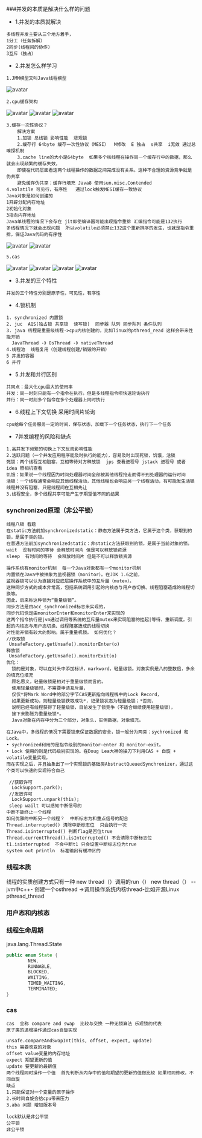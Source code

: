 ###并发的本质是解决什么样的问题
* 1.并发的本质就解决
```
多线程并发主要从三个地方着手，
1分工（任务拆解）
2同步(线程间的协作)
3互斥（独占）
```
* 2.并发怎么样学习
```
1.JMM模型又叫Java线程模型
```
![avatar](img/JMM.png)
```
2.cpu缓存架构
```
![avatar](img/计算机架构图.png)
![avatar](img/多核cpu缓存架构图.png)
![avatar](img/硬件架构cpu缓存.png)

```
3.缓存一次性协议？
    解决方案 
    1.加锁 总线锁 影响性能  悲观锁
    2.缓存行 64byte 缓存一次性协议（MESI）  M修改  E 独占  s共享  i无效 通过总嗅探机制
    3.cache line的大小是64byte  如果多个核线程在操作同一个缓存行中的数据，那么就会出现频繁的缓存失效，
    即使在代码层面看这两个线程操作的数据之间完成没有关系。这种不合理的资源竞争就是伪共享
    避免缓存伪共享：缓存行填充 Java8 使用sun.misc.Contended
4.volatile 可见行，有序性   通过lock触发MESI缓存一致协议
Java对象是如何创建的
1开辟分配内存地址
2初始化对象
3指向内存地址
Java单线程的情况下会存在 jit即使编译器可能出现指令重排 汇编指令可能是132执行
多线程情况下就会出现问题  所以volatile必须禁止132这个重新排序的发生，也就是指令重排，保证Java代码的有序性
```
![avatar](img/jvm内存屏障策略.png)
![avatar](img/valatile重排规则.png)

```
5.cas
```
![avatar](img/cas.png)
![avatar](img/happenbeafore.png)
![avatar](img/haaen-before.png)
![avatar](img/if.png)
* 3.并发的三个特性
```
并发的三个特性分别是原子性，可见性，有序性
```
* 4.锁机制
```
1. synchronized 内置锁
2. juc  AQS(独占锁 共享锁  读写锁)  同步器 队列 同步队列 条件队列
3. java 线程是重量级线程->cpu内核创建的，比如linux的pthread_read 这样会带来性能开销
  JavaThread -》 OsThread -》 nativeThread
4.线程池  线程复用（创建线程创建/销毁的开销）
5 并发的容器
6 并行
```
* 5.并发和并行区别
```
共同点：最大化cpu最大的使用率
并发：同一时刻只能有一个指令在执行。但是多线程指令呗快速轮询执行
并行：同一时刻多个指令在多个处理器上同时执行
```
* 6.线程上下文切换 采用时间片轮询 
```
cpu给每个任务服务一定的时间，保存状态，加载下一个任务状态，执行下一个任务
```
* 7并发编程的风险和缺点
```
1.高并发下频繁的切换上下文反而影响性能
2.活跃问题（一个并发应用程序能及时执行的能力），容易及时出现死锁，饥饿，活锁
死锁：两个线程互相阻塞，互相等待对方释放锁  jps 查看进程号 jstack 进程号 或者idea 照相机查看
饥饿：如果说一个线程因为时间处理器时间全部被其他线程抢走而得不到处理器的运行时间
活锁：一个线程通常会响应其他线程活动，其他线程也会响应另一个线程活动，有可能发生活锁  线程并没有阻塞，只是线程间在互相先让
3.线程安全，多个线程共享可能产生于期望值不同的结果
```
### synchronized原理（非公平锁）
```
线程八锁 看题
在static方法前加synchronizedstatic：静态方法属于类方法，它属于这个类，获取到的锁，是属于类的锁。
在普通方法前加synchronizedstatic：非static方法获取到的锁，是属于当前对象的锁。
wait  没有时间的等待 会释放时间片 但是可以释放锁资源
sleep  有时间的等待  会释放时间片 但是不可以释放锁资源

操作系统有monitor机制  每一个Java对象都有一个monitor机制
内置锁在Java中被抽象为监视器锁（monitor）。在JDK 1.6之前，
监视器锁可以认为直接对应底层操作系统中的互斥量（mutex）。
这种同步方式的成本非常高，包括系统调用引起的内核态与用户态切换、线程阻塞造成的线程切换等。
因此，后来称这种锁为“重量级锁”。
同步方法是由acc_synchronized标志来实现的，
同步代码快是由monitorEnter和monitorEnter来实现的
这两个指令执行是jvm通过调用等系统的互斥量mutex来实现阻塞的挂起|等待、重新调度。引起的内核态与用户态切换、线程阻塞造成的线程切换
对性能开销有较大的影响。属于重量机锁。 如何优化？
//获取锁
 UnsafeFactory.getUnsafe().monitorEnter(o)
释放锁
 UnsafeFactory.getUnsafe().monitorExit(o)
优化：
  锁的是对象，可以在对头中添加标识，markword，轻量级锁。对象实例是八的整数倍，多余的填充位填充
  顾名思义，轻量级锁是相对于重量级锁而言的。
  使用轻量级锁时，不需要申请互斥量，
  仅仅*将Mark Word中的部分字节CAS更新指向线程栈中的Lock Record，
  如果更新成功，则轻量级锁获取成功*，记录锁状态为轻量级锁；*否则，
  说明已经有线程获得了轻量级锁，目前发生了锁竞争（不适合继续使用轻量级锁），
  接下来膨胀为重量级锁*。
  Java对象在内存中分为三个部分，对象头，实例数据，对象填充。

在Java中，多线程的情况下需要锁来保证数据的安全，锁一般分为两类：sychronized 和 Lock。
• sychronized利用的是指令级别的monitor-enter 和 monitor-exit。
• Lock 使用的则是代码级别实现的。在Doug Lea大神的操刀下利用CAS + 自旋 + volatile变量实现。
而在实现之后，并且抽象出了一个实现锁的基础类AbstractQueuedSynchronizer，通过这个类可以快速的实现符合自己

 //获取许可
  LockSupport.park();
 //发放许可
  LockSupport.unpark(this);
 sleep wailt 可以感知中断信号的 
中断不能终止一个线程 
如何优雅的中断另一个线程？  中断标志为和重点信号的配合
Thread.interrupted() 清除中断标志位  只会执行一次
Thread.isinterrupted() 判断flag是否位true
Thread.currentThread().isInterrupted() 不会清除中断标志位
t1.isinterrupted  不会中断t1 只会设置中断标志位为true
system out println  标准输出有缓冲区的
```

### 线程本质
线程的实质创建方式只有一种 new thread（）调用的run（）
new thread（） --jvm中c++-  创建一个osthread ->调用操作系统内核thread-比如开源Linux pthread_thread
###  用户态和内核态

### 线程生命周期

java.lang.Thread.State
```java
public enum State {
        NEW,
        RUNNABLE,
        BLOCKED,
        WAITING,
        TIMED_WAITING,
        TERMINATED;
}
```
### cas
```
cas  全称 compare and swap  比较与交换 一种无锁算法 乐观锁的代表 
原子类的递增操作通过cas自旋实现

unsafe.compareAndSwapInt(this, offset, expect, update)
this 需要改变的对象
offset value变量的内存地址
expect 期望更新的值
update 要更新的最新值
两个线程同时操作一个值  首先判断从内存中的值和期望的更新的值做比较 如果相同修改，不同自旋
缺点 
1.只能保证对一个变量的原子操作
2.长时间自旋会给cpu带来压力
3.aba 问题 增加版本号

lock默认是非公平锁
公平锁
非公平锁


```



